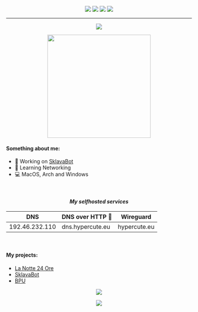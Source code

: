 <p align="center">
  <a href="https://t.me/strzelca"><img src="https://img.shields.io/badge/Telegram-%40strzelca-pink"></a>
  <a href="https://matrix.to/#/@strzelca:bitchat.dev" class="bg-none"><img src="https://img.shields.io/badge/Matrix-%40strzelca%3Abitchat.dev-blue"></a>
  <a href="https://www.instagram.com/strzelca_"><img src="https://img.shields.io/badge/Instagram-%40strzelca_%5f-F31479"></a>
  <a href="https://discord.com/users/361577689015910411" class="bg-none"><img src="https://img.shields.io/badge/Discord-%40strzelca-blueviolet"></a>  
</p>

<hr>

<p align=center>
  <img src="https://skillicons.dev/icons?i=c,rust,vim,linux,git">
</p>
<p align=center>
  <img src="https://media.tenor.com/2MguXhdgdb0AAAAC/cat-hat-bongocat.gif" height=280>
</p>
    
#### Something about me:
- 🔭 Working on [SklavaBot](https://github.com/strzelca/sklavabot)
- 📖 Learning Networking
- 💻 MacOS, Arch and Windows

<br>

<div align=center>
<h4> <i> My selfhosted services </i> </h4>
<table class="tg">
<thead>
  <tr>
    <th class="tg-c3ow">DNS</th>
    <th class="tg-c3ow">DNS over HTTP 🔐</th>
    <th class="tg-c3ow">Wireguard</th>
  </tr>
</thead>
<tbody>
  <tr>
    <td class="tg-0pky">192.46.232.110</td>
    <td class="tg-0pky">dns.hypercute.eu</td>
    <td class="tg-0pky">hypercute.eu</td>
  </tr>
</tbody>
</table>
</div>

<br>

#### My projects:
- [La Notte 24 Ore](https://github.com/strzelca/lanotte24ore)
- [SklavaBot](https://github.com/strzelca/sklavabot)
- [BPU](https://github.com/strzelca/Balkan-Processing-Unit)

<p align="center">
  <img src="https://streak-stats.demolab.com/?user=strzelca&theme=calm"/>
</p>
<p align="center">
  <img src="https://github-readme-stats.vercel.app/api/top-langs/?username=strzelca&layout=donut&theme=radical"/>
</p>
<br>
